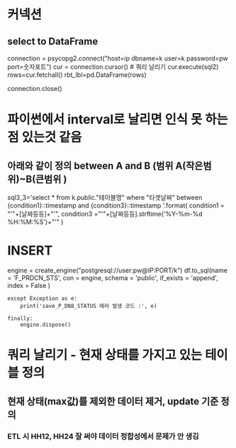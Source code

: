 # 커넥션
## select to DataFrame

connection = psycopg2.connect("host=ip dbname=k user=k password=pw port=숫자포트")
        cur = connection.cursor()
        # 쿼리 날리기
        cur.execute(sql2)
        rows=cur.fetchall()
        rbt_lbl=pd.DataFrame(rows)
        
connection.close()

# 파이썬에서 interval로 날리면 인식 못 하는점 있는것 같음
## 아래와 같이 정의 between A and B (범위 A(작은범위)~B(큰범위 )
sql3_3='select * from k.public."테이블명" where "타겟날짜" between {condition1}::timestamp and {condition3}::timestamp '.format(
condition1 = "'"+[날짜등등]+"'",
condition3 ="'"+[날짜등등].strftime('%Y-%m-%d %H:%M:%S')+"'" )


# INSERT
engine = create_engine("postgresql://user:pw@IP:PORT/k")
        df.to_sql(name = 'F_PRDCN_STS',
                  con = engine,
                  schema = 'public',
                  if_exists = 'append',
                  index = False
                  )
                  
    except Exception as e:    
        print('save_P_DN8_STATUS 에러 발생 코드 :', e)
        
    finally:
        engine.dispose()  

# 쿼리 날리기 - 현재 상태를 가지고 있는 테이블 정의
## 현재 상태(max값)를 제외한 데이터 제거, update 기준 정의

### ETL 시 HH12, HH24 잘 써야 데이터 정합성에서 문제가 안 생김
